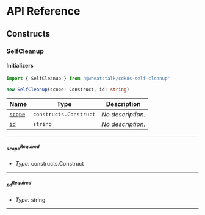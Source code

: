 # API Reference <a name="API Reference" id="api-reference"></a>

## Constructs <a name="Constructs" id="Constructs"></a>

### SelfCleanup <a name="SelfCleanup" id="@wheatstalk/cdk8s-self-cleanup.SelfCleanup"></a>

#### Initializers <a name="Initializers" id="@wheatstalk/cdk8s-self-cleanup.SelfCleanup.Initializer"></a>

```typescript
import { SelfCleanup } from '@wheatstalk/cdk8s-self-cleanup'

new SelfCleanup(scope: Construct, id: string)
```

| **Name** | **Type** | **Description** |
| --- | --- | --- |
| <code><a href="#@wheatstalk/cdk8s-self-cleanup.SelfCleanup.Initializer.parameter.scope">scope</a></code> | <code>constructs.Construct</code> | *No description.* |
| <code><a href="#@wheatstalk/cdk8s-self-cleanup.SelfCleanup.Initializer.parameter.id">id</a></code> | <code>string</code> | *No description.* |

---

##### `scope`<sup>Required</sup> <a name="scope" id="@wheatstalk/cdk8s-self-cleanup.SelfCleanup.Initializer.parameter.scope"></a>

- *Type:* constructs.Construct

---

##### `id`<sup>Required</sup> <a name="id" id="@wheatstalk/cdk8s-self-cleanup.SelfCleanup.Initializer.parameter.id"></a>

- *Type:* string

---








